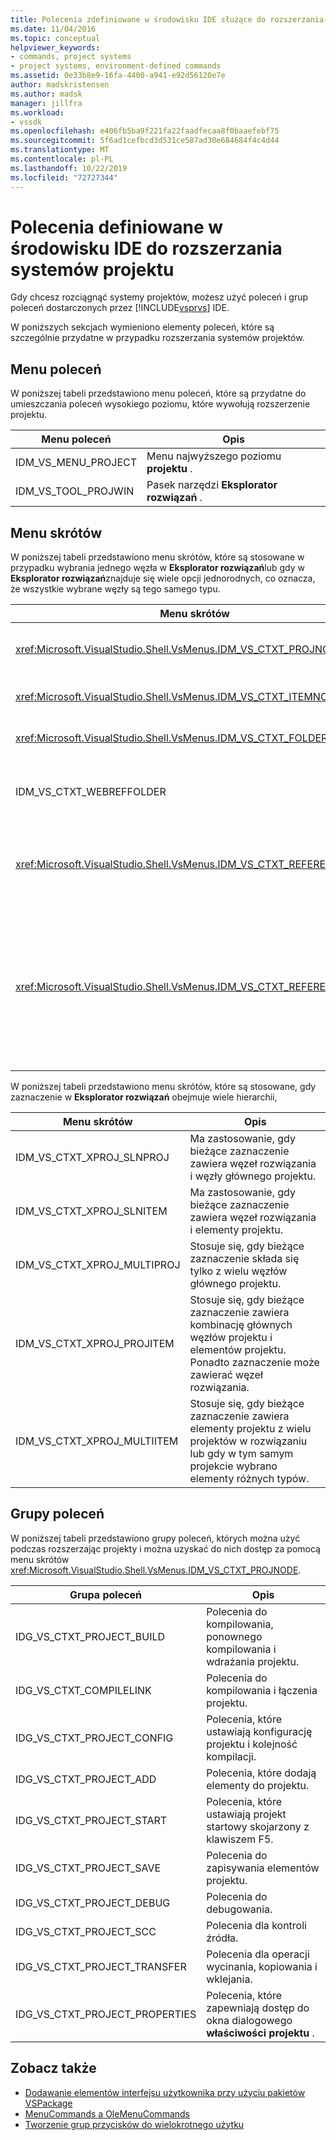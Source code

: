 ```yaml
---
title: Polecenia zdefiniowane w środowisku IDE służące do rozszerzania systemów projektów | Microsoft Docs
ms.date: 11/04/2016
ms.topic: conceptual
helpviewer_keywords:
- commands, project systems
- project systems, environment-defined commands
ms.assetid: 0e33b8e9-16fa-4400-a941-e92d56120e7e
author: madskristensen
ms.author: madsk
manager: jillfra
ms.workload:
- vssdk
ms.openlocfilehash: e406fb5ba9f221fa22faadfecaa8f0baaefebf75
ms.sourcegitcommit: 5f6ad1cefbcd3d531ce587ad30e684684f4c4d44
ms.translationtype: MT
ms.contentlocale: pl-PL
ms.lasthandoff: 10/22/2019
ms.locfileid: "72727344"
---
```

# <a name="ide-defined-commands-for-extending-project-systems"></a>Polecenia definiowane w środowisku IDE do rozszerzania systemów projektu
Gdy chcesz rozciągnąć systemy projektów, możesz użyć poleceń i grup poleceń dostarczonych przez [!INCLUDE[vsprvs](../../code-quality/includes/vsprvs_md.md)] IDE.

 W poniższych sekcjach wymieniono elementy poleceń, które są szczególnie przydatne w przypadku rozszerzania systemów projektów.

## <a name="command-menus"></a>Menu poleceń
 W poniższej tabeli przedstawiono menu poleceń, które są przydatne do umieszczania poleceń wysokiego poziomu, które wywołują rozszerzenie projektu.

|Menu poleceń|Opis|
|------------------|-----------------|
|IDM_VS_MENU_PROJECT|Menu najwyższego poziomu **projektu** .|
|IDM_VS_TOOL_PROJWIN|Pasek narzędzi **Eksplorator rozwiązań** .|

## <a name="shortcut-menus"></a>Menu skrótów
 W poniższej tabeli przedstawiono menu skrótów, które są stosowane w przypadku wybrania jednego węzła w **Eksplorator rozwiązań**lub gdy w **Eksplorator rozwiązań**znajduje się wiele opcji jednorodnych, co oznacza, że wszystkie wybrane węzły są tego samego typu.

|Menu skrótów|Opis|
|-------------------|-----------------|
|<xref:Microsoft.VisualStudio.Shell.VsMenus.IDM_VS_CTXT_PROJNODE>|Stosuje się, gdy wybrano węzeł projektu.|
|<xref:Microsoft.VisualStudio.Shell.VsMenus.IDM_VS_CTXT_ITEMNODE>|Stosuje się, gdy plik jest zaznaczony.|
|<xref:Microsoft.VisualStudio.Shell.VsMenus.IDM_VS_CTXT_FOLDERNODE>|Stosuje się, gdy wybrano folder.|
|IDM_VS_CTXT_WEBREFFOLDER|Stosuje się, gdy wybrano folder odwołania sieci Web.|
|<xref:Microsoft.VisualStudio.Shell.VsMenus.IDM_VS_CTXT_REFERENCEROOT>|Stosuje się, gdy wybrano węzeł główny odwołań o nazwie "References".|
|<xref:Microsoft.VisualStudio.Shell.VsMenus.IDM_VS_CTXT_REFERENCE>|Stosuje się, gdy są wybrane węzły odwołań; są to m.in. zestawy, COM i odwołania do projektu. Nie zawiera odwołań sieci Web.|

 W poniższej tabeli przedstawiono menu skrótów, które są stosowane, gdy zaznaczenie w **Eksplorator rozwiązań** obejmuje wiele hierarchii,

|Menu skrótów|Opis|
|-------------------|-----------------|
|IDM_VS_CTXT_XPROJ_SLNPROJ|Ma zastosowanie, gdy bieżące zaznaczenie zawiera węzeł rozwiązania i węzły głównego projektu.|
|IDM_VS_CTXT_XPROJ_SLNITEM|Ma zastosowanie, gdy bieżące zaznaczenie zawiera węzeł rozwiązania i elementy projektu.|
|IDM_VS_CTXT_XPROJ_MULTIPROJ|Stosuje się, gdy bieżące zaznaczenie składa się tylko z wielu węzłów głównego projektu.|
|IDM_VS_CTXT_XPROJ_PROJITEM|Stosuje się, gdy bieżące zaznaczenie zawiera kombinację głównych węzłów projektu i elementów projektu. Ponadto zaznaczenie może zawierać węzeł rozwiązania.|
|IDM_VS_CTXT_XPROJ_MULTIITEM|Stosuje się, gdy bieżące zaznaczenie zawiera elementy projektu z wielu projektów w rozwiązaniu lub gdy w tym samym projekcie wybrano elementy różnych typów.|

## <a name="command-groups"></a>Grupy poleceń
 W poniższej tabeli przedstawiono grupy poleceń, których można użyć podczas rozszerzając projekty i można uzyskać do nich dostęp za pomocą menu skrótów <xref:Microsoft.VisualStudio.Shell.VsMenus.IDM_VS_CTXT_PROJNODE>.

|Grupa poleceń|Opis|
|-------------------|-----------------|
|IDG_VS_CTXT_PROJECT_BUILD|Polecenia do kompilowania, ponownego kompilowania i wdrażania projektu.|
|IDG_VS_CTXT_COMPILELINK|Polecenia do kompilowania i łączenia projektu.|
|IDG_VS_CTXT_PROJECT_CONFIG|Polecenia, które ustawiają konfigurację projektu i kolejność kompilacji.|
|IDG_VS_CTXT_PROJECT_ADD|Polecenia, które dodają elementy do projektu.|
|IDG_VS_CTXT_PROJECT_START|Polecenia, które ustawiają projekt startowy skojarzony z klawiszem F5.|
|IDG_VS_CTXT_PROJECT_SAVE|Polecenia do zapisywania elementów projektu.|
|IDG_VS_CTXT_PROJECT_DEBUG|Polecenia do debugowania.|
|IDG_VS_CTXT_PROJECT_SCC|Polecenia dla kontroli źródła.|
|IDG_VS_CTXT_PROJECT_TRANSFER|Polecenia dla operacji wycinania, kopiowania i wklejania.|
|IDG_VS_CTXT_PROJECT_PROPERTIES|Polecenia, które zapewniają dostęp do okna dialogowego **właściwości projektu** .|

## <a name="see-also"></a>Zobacz także
- [Dodawanie elementów interfejsu użytkownika przy użyciu pakietów VSPackage](../../extensibility/internals/how-vspackages-add-user-interface-elements.md)
- [MenuCommands a OleMenuCommands](../../extensibility/menucommands-vs-olemenucommands.md)
- [Tworzenie grup przycisków do wielokrotnego użytku](../../extensibility/creating-reusable-groups-of-buttons.md)